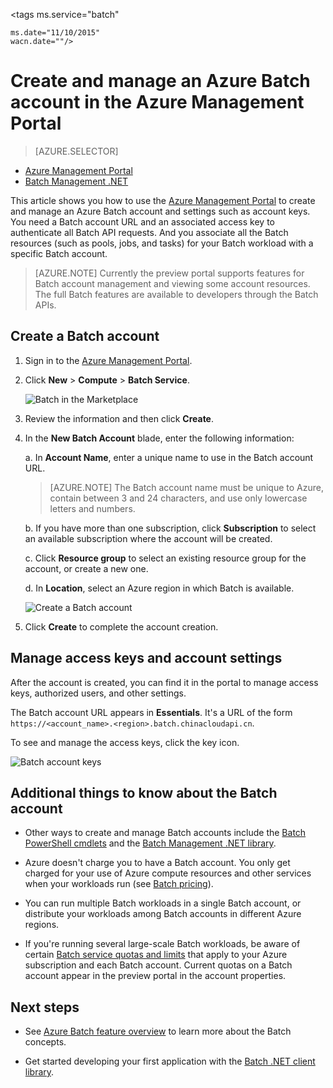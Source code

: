 <properties
	pageTitle="Create an Azure Batch account | Windows Azure"
	description="Learn how to create an Azure Batch account in the Azure Management Portal to run large-scale parallel workloads in the cloud"
	services="batch"
	documentationCenter=""
	authors="dlepow"
	manager="timlt"
	editor=""/>

<tags
	ms.service="batch"

	ms.date="11/10/2015"
	wacn.date=""/>



# Create and manage an Azure Batch account in the Azure Management Portal

> [AZURE.SELECTOR]
- [Azure Management Portal](/documentation/articles/batch-account-create-portal)
- [Batch Management .NET](/documentation/articles/batch-management-dotnet)

This article shows you how to use the [Azure Management Portal](https://manage.windowsazure.cn) to create and manage an Azure Batch account and settings such as account keys. You need a Batch account URL and an associated access key to authenticate all Batch API requests. And you associate all the Batch resources (such as pools, jobs, and tasks) for your Batch workload with a specific Batch account.  

>[AZURE.NOTE] Currently the preview portal supports features for Batch account management and viewing some account resources. The full Batch features are available to developers through the Batch APIs.

## Create a Batch account

1. Sign in to the [Azure Management Portal](https://manage.windowsazure.cn).

2. Click **New** > **Compute** > **Batch Service**.

	![Batch in the Marketplace][marketplace_portal]

3. Review the information and then click **Create**.

4. In the **New Batch Account** blade, enter the following information:

	a. In **Account Name**, enter a unique name to use in the Batch account URL.

	>[AZURE.NOTE] The Batch account name must be unique to Azure, contain between 3 and 24 characters, and use only lowercase letters and numbers.

	b. If you have more than one subscription, click **Subscription** to select an available subscription where the account will be created.

	c. Click **Resource group** to select an existing resource group for the account, or create a new one.

	d. In **Location**, select an Azure region in which Batch is available.

	![Create a Batch account][account_portal]

5. Click **Create** to complete the account creation.

## Manage access keys and account settings
After the account is created, you can find it in the portal to manage access keys, authorized users, and other settings.

The Batch account URL appears in **Essentials**. It's a URL of the form `https://<account_name>.<region>.batch.chinacloudapi.cn`.

To see and manage the access keys, click the key icon.

![Batch account keys][account_keys]

## Additional things to know about the Batch account

* Other ways to create and manage Batch accounts include the [Batch PowerShell cmdlets](/documentation/articles/batch-powershell-cmdlets-get-started) and the [Batch Management .NET library](http://www.nuget.org/packages/Microsoft.Azure.Management.Batch/).


* Azure doesn't charge you to have a Batch account. You only get charged for your use of Azure compute resources and other services when your workloads run (see [Batch pricing](/home/features/batch/#price)).

* You can run multiple Batch workloads in a single Batch account, or distribute your workloads among Batch accounts in different Azure regions.

* If you're running several large-scale Batch workloads, be aware of certain [Batch service quotas and limits](/documentation/articles/batch-quota-limit) that apply to your Azure subscription and each Batch account. Current quotas on a Batch account appear in the preview portal in the account properties.

## Next steps

* See [Azure Batch feature overview](/documentation/articles/batch-api-basics) to learn more about the Batch concepts.

* Get started developing your first application with the [Batch .NET client library](/documentation/articles/batch-dotnet-get-started).

[marketplace_portal]: ./media/batch-account-create-portal/marketplace_batch.PNG
[account_portal]: ./media/batch-account-create-portal/batch_acct_portal.png
[account_keys]: ./media/batch-account-create-portal/account_keys.PNG
